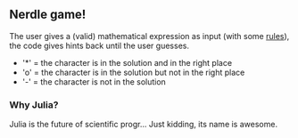 ## Nerdle game!

The user gives a (valid) mathematical expression as input (with some [rules](https://nerdlegame.com/)), the code gives hints back until the user guesses.
- '*' = the character is in the solution and in the right place
- 'o' = the character is in the solution but not in the right place
- '-' = the character is not in the solution

### Why Julia?
Julia is the future of scientific progr... Just kidding, its name is awesome.